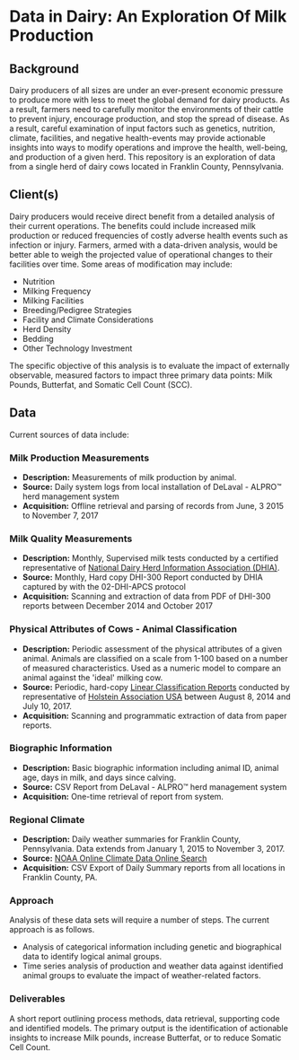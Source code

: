# Data in Dairy: An Exploration Of Milk Production

## Background

Dairy producers of all sizes are under an ever-present economic pressure to produce more with less to meet the global demand for dairy products.  As a result, farmers need to carefully monitor the environments of their cattle to prevent injury, encourage production, and stop the spread of disease.  As a result, careful examination of input factors such as genetics, nutrition, climate, facilities, and negative health-events may provide actionable insights into ways to modify operations and improve the health, well-being, and production of a given herd.  This repository is an exploration of data from a single herd of dairy cows located in Franklin County, Pennsylvania.

## Client(s)

Dairy producers would receive direct benefit from a detailed analysis of their current operations.  The benefits could include increased milk production or reduced frequencies of costly adverse health events such as infection or injury.  Farmers, armed with a data-driven analysis, would be better able to weigh the projected value of operational changes to their facilities over time.  Some areas of modification may include:

- Nutrition
- Milking Frequency
- Milking Facilities
- Breeding/Pedigree Strategies
- Facility and Climate Considerations
- Herd Density
- Bedding
- Other Technology Investment

The specific objective of this analysis is to evaluate the impact of externally observable, measured factors to impact three primary data points: Milk Pounds, Butterfat, and Somatic Cell Count (SCC).

## Data

Current sources of data include:

### Milk Production Measurements

- **Description:** Measurements of milk production by animal.
- **Source:** Daily system logs from local installation of DeLaval - ALPRO™ herd management system
- **Acquisition:** Offline retrieval and parsing of records from June, 3 2015 to November 7, 2017

### Milk Quality Measurements

- **Description:** Monthly, Supervised milk tests conducted by a certified representative of [National Dairy Herd Information Association (DHIA)](http://www.dhia.org/).
- **Source:** Monthly, Hard copy DHI-300 Report conducted by DHIA captured by with the 02-DHI-APCS protocol
- **Acquisition:** Scanning and extraction of data from PDF of DHI-300 reports between December 2014 and October 2017

### Physical Attributes of Cows - Animal Classification

- **Description:** Periodic assessment of the physical attributes of a given animal.  Animals are classified on a scale from 1-100 based on a number of measured characteristics.  Used as a numeric model to compare an animal against the 'ideal' milking cow.
- **Source:** Periodic, hard-copy [Linear Classification Reports](http://www.holsteinusa.com/programs_services/classification.html) conducted by representative of [Holstein Association USA](http://www.holsteinusa.com/) between August 8, 2014 and July 10, 2017.
- **Acquisition:** Scanning and programmatic extraction of data from paper reports.

### Biographic Information

- **Description:** Basic biographic information including animal ID, animal age, days in milk, and days since calving.
- **Source:** CSV Report from DeLaval - ALPRO™ herd management system
- **Acquisition:** One-time retrieval of report from system.

### Regional Climate

- **Description:** Daily weather summaries for Franklin County, Pennsylvania. Data extends from January 1, 2015 to November 3, 2017.
- **Source:** [NOAA Online Climate Data Online Search](https://www.ncdc.noaa.gov/cdo-web/search)
- **Acquisition:** CSV Export of Daily Summary reports from all locations in Franklin County, PA.

### Approach

Analysis of these data sets will require a number of steps.  The current approach is as follows.

- Analysis of categorical information including genetic and biographical data to identify logical animal groups.
- Time series analysis of production and weather data against identified animal groups to evaluate the impact of weather-related factors.

### Deliverables

A short report outlining process methods, data retrieval, supporting code and identified models.  The primary output is the identification of actionable insights to increase Milk pounds, increase Butterfat, or to reduce Somatic Cell Count.